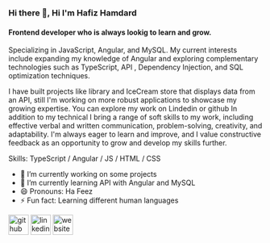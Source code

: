 ### Hi there 👋, Hi I'm Hafiz Hamdard
#### Frontend developer who is always lookig to learn and grow.
Specializing in JavaScript, Angular, and MySQL.
My current interests include expanding my knowledge of Angular and exploring complementary technologies such as TypeScript, API , Dependency Injection, and SQL optimization techniques.

I have built projects like library and IceCream store that displays data from an API, still I'm working on more robust applications to showcase my growing expertise.
You can explore my work on Lindedin or github
In addition to my technical I bring a range of soft skills to my work, including effective verbal and written communication, problem-solving, creativity, and adaptability. I'm always eager to learn and improve, and I value constructive feedback as an opportunity to grow and develop my skills further.


Skills: TypeScript / Angular / JS / HTML / CSS

- 🔭 I’m currently working on some projects 
- 🌱 I’m currently learning API with Angular and MySQL 
- 😄 Pronouns: Ha Feez 
- ⚡ Fun fact: Learning different human languages 


[<img src='https://cdn.jsdelivr.net/npm/simple-icons@3.0.1/icons/github.svg' alt='github' height='40'>](https://github.com/hafizullah1991)  [<img src='https://cdn.jsdelivr.net/npm/simple-icons@3.0.1/icons/linkedin.svg' alt='linkedin' height='40'>](https://www.linkedin.com/in/https://www.linkedin.com/in/hafiz-hamdard//)  [<img src='https://cdn.jsdelivr.net/npm/simple-icons@3.0.1/icons/icloud.svg' alt='website' height='40'>](https://portfoliohafiz.web.app/)  

